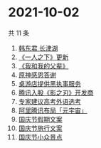 # 2021-10-02

共 11 条

<!-- BEGIN -->
<!-- 最后更新时间 Sat Oct 02 2021 01:13:34 GMT+0800 (China Standard Time) -->

1. [韩东君 长津湖](https://www.zhihu.com/search?q=长津湖)
1. [《一人之下》更新](https://www.zhihu.com/search?q=一人之下)
1. [《我和我的父辈》](https://www.zhihu.com/search?q=我和我的父辈)
1. [原神感恩答谢](https://www.zhihu.com/search?q=原神)
1. [桌游店提供黑执事服务](https://www.zhihu.com/search?q=桌游)
1. [腾讯入股《影之刃》开发商](https://www.zhihu.com/search?q=影之刃)
1. [专家建议高考外语选考](https://www.zhihu.com/search?q=外语)
1. [阿里腾讯布局「元宇宙」](https://www.zhihu.com/search?q=元宇宙)
1. [国庆节假期文案](https://www.zhihu.com/search?q=国庆节假期文案)
1. [国庆节旅行文案](https://www.zhihu.com/search?q=国庆节旅行文案)
1. [国庆节小众景点](https://www.zhihu.com/search?q=国庆节小众景点)

<!-- END -->
